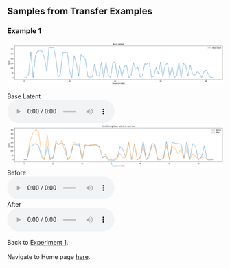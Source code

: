 <!-- exp 1d -->

## Samples from Transfer Examples

### Example 1

<img src="Experiment1/transfer_examples/Example1/base.png" alt="Ex 1 plot">
<br>

Base Latent
<br>
<audio src="Experiment1/transfer_examples/Example1/base_latent.wav" controls style="width: 250px;"></audio>
<br>
<img src="Experiment1/transfer_examples/Example1/transfer.png" alt="Ex 1 plot">
<br>
Before
<br>
<audio src="Experiment1/transfer_examples/Example1/transfer_before.wav" controls style="width: 250px;"></audio>
<br>
After
<br>
<audio src="Experiment1/transfer_examples/Example1/transfer_after.wav" controls style="width: 250px;"></audio>

Back to [Experiment 1](https://d-byrne1.github.io/mscproject/experiment_1.html).
<br>
<br>
Navigate to Home page [here](https://d-byrne1.github.io/mscproject/index.html).